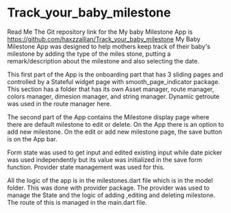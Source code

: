 # Track_your_baby_milestone
Read Me
The Git repository link for the My baby Milestone App is https://github.com/haxzzallian/Track_your_baby_milestone
My Baby Milestone App was designed to help mothers keep track of their baby's milestone by adding the type of the miles stone, putting a remark/description about the milestone and also selecting the date.

This first part of the App is the onboarding part that has 3 sliding pages and controlled by a Stateful widget page with smooth_page_indicator package. This section has a folder that has its own Asset manager, route manager, colors manager, dimesion manager, and string manager. Dynamic getroute was used in the route manager here. 


The second part of the App contains the Milestone display page where there are default milestone to edit or delete. On the App there is an option to add new milestone. On the edit or add new milestone page, the save button is on the App bar.


Form state was used to get input and edited existing input while date picker was used independently but its value was initialized in the save form function. Provider state management was used for this.


All the logic of the app is in the milestones.dart file which is in the model folder. This was done with provider package. The provider was used to manage the State and the logic of adding ,editing and deleting milestone. The route of this is managed in the main.dart file.

